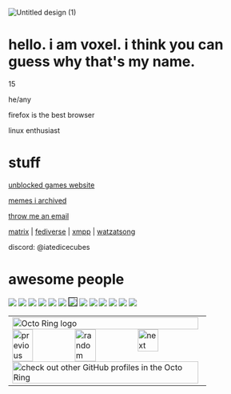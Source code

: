 ![Untitled design (1)](https://github.com/voxel-im/voxel-im.github.io/assets/164063937/d314669c-e18c-470c-9819-6c526cb04546)

# hello. i am voxel. i think you can guess why that's my name.

15

he/any

firefox is the best browser

linux enthusiast

# stuff

[unblocked games website](https://github.com/voxel-im/YinYang)

[memes i archived](https://github.com/voxel-im/vault)

[throw me an email](mailto:timewaster3@proton.me)

[matrix](https://matrix.to/#/@xyz:pain.agency) | [fediverse](https://plasmatrap.com/@glorb) | [xmpp](xmpp:l3che@macaw.me) | [watzatsong](https://watzatsong.com/en/profile/SwooshFM) 

discord: @iatedicecubes 

# awesome people

 <a href="https://ari.lt"><img src="https://camo.githubusercontent.com/05029a0c926c888dabb4482f9eb8ac06ac540a588cd495401e0a52225ed9a3b8/68747470733a2f2f6172692e6c742f62616467652e706e67"></a>
 <a href="https://aagaming.me"><img src="https://github.com/voxel-im/voxel-im.github.io/assets/164063937/10652165-d245-4880-8a48-da2c4e7765af"></a>
  <a href="https://trypancakes.com"><img src="https://github.com/voxel-im/voxel-im.github.io/assets/164063937/fb58a146-269d-45c6-81e0-6d27989aff72"></a>
  <a href="https://authenyo.xyz"><img src="https://github.com/voxel-im/voxel-im.github.io/assets/164063937/5b2ee765-9d3d-434e-b18a-6d456004ce26"></a>
  <a href="https://sleepy.ink"><img src="https://github.com/voxel-im/voxel-im.github.io/assets/164063937/43cea81d-ff51-4223-978c-3e93c2295c58"></a>
  <a href="https://robin-black.com"><img src="https://github.com/voxel-im/voxel-im.github.io/assets/164063937/76e6a594-348b-495b-84b2-69e0134ba654"></a>
  <a href="https://georgemoody.envs.net/"><img border="1" src="https://georgemoody.envs.net/files/button.png"></a>
  <a href="https://micro.pages.gay/"><img src="https://github.com/voxel-im/voxel-im.github.io/assets/164063937/cedd4a8f-d601-45fa-ab2f-a313c1399127"></a>
    <a href="https://jack.cab"><img src="https://github.com/voxel-im/voxel-im.github.io/assets/164063937/45d61d4d-2cd9-4a4d-a8e9-9ad723e0ad4f"></a>
      <a href="https://astrid.tech"><img src="https://github.com/voxel-im/voxel-im.github.io/assets/164063937/9804eea2-7e6d-4bc8-a414-48e9ab6199df"></a>
      <a href="https://gra.phite.ro"><img src="https://github.com/voxel-im/voxel-im.github.io/assets/164063937/e9d5f5eb-b42d-470e-8422-5d75e6bc1bd3"></a>
      <a href="https://freeplay.floof.company"><img src="https://github.com/voxel-im/voxel-im.github.io/assets/164063937/8a5bc998-9a68-4344-b3cc-804f16987902"></a>
 <a href="https://moth.monster"><img src="https://github.com/voxel-im/voxel-im.github.io/assets/164063937/33875518-fe37-44d9-bacb-38f85e288210"></a>



<table><tbody><tr><td><a href="https://octo-ring.com/"><img src="https://octo-ring.com/static/img/widget/top.png" width="99%" alt="Octo Ring logo" align="top"></a><br><a href="https://octo-ring.com/p/voxel-im/prev"><img src="https://octo-ring.com/static/img/widget/prev.png" width="33%" alt="previous" align="top" title="previous profile"></a><a href="https://octo-ring.com/p/voxel-im/random"><img src="https://octo-ring.com/static/img/widget/random.png" width="33%" alt="random" align="top" title="random profile"></a><a href="https://octo-ring.com/p/voxel-im/next"><img src="https://octo-ring.com/static/img/widget/next.png" width="33%" alt="next" align="top" title="next profile"></a><br><a href="https://octo-ring.com/"><img src="https://octo-ring.com/static/img/widget/bottom.png" width="99%" alt="check out other GitHub profiles in the Octo Ring" align="top"></a></td></tr></tbody></table>
